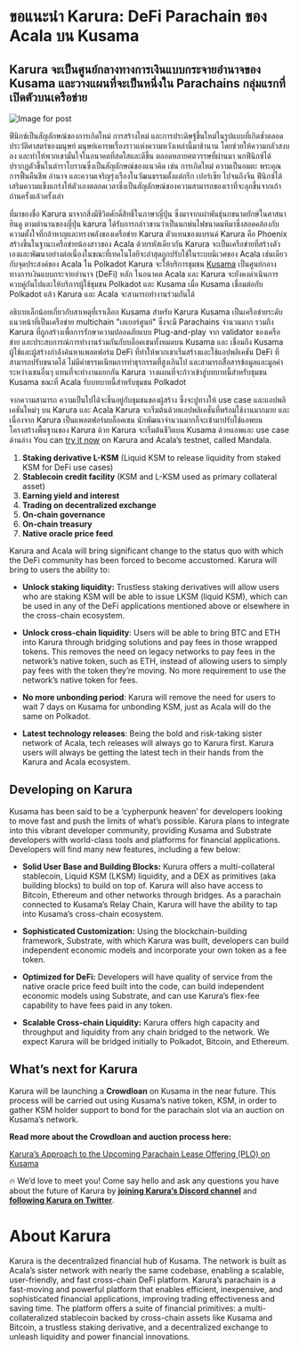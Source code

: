 # **ขอแนะนำ Karura: DeFi Parachain ของ Acala บน Kusama**

## Karura จะเป็นศูนย์กลางทางการเงินแบบกระจายอำนาจของ Kusama และวางแผนที่จะเป็นหนึ่งใน Parachains กลุ่มแรกที่เปิดตัวบนเครือข่าย

![Image for post](https://miro.medium.com/max/1600/0*nr7tcscsg65Yy_zx)

ฟีนิกซ์เป็นสัญลักษณ์ของการเกิดใหม่ การสร้างใหม่ และการประดิษฐ์ขึ้นใหม่ในรูปแบบที่เกิดซ้ำตลอดประวัติศาสตร์ของมนุษย์ มนุษย์เคารพเรื่องราวแห่งความหวังเหล่านี้มาช้านาน โดยช่วยให้ความกลัวสงบลง และทำให้พวกเขามั่นใจในอนาคตที่สดใสและดีขึ้น ตลอดหลายศตวรรษที่ผ่านมา นกฟีนิกซ์ได้ปรากฏตัวขึ้นในตำราโบราณซึ่งเป็นสัญลักษณ์ของแนวคิด เช่น การเกิดใหม่ ความเป็นอมตะ พระคุณ การฟื้นคืนชีพ อำนาจ และความเจริญรุ่งเรืองในวัฒนธรรมตั้งแต่กรีก เปอร์เซีย ไปจนถึงจีน ฟีนิกซ์ได้เสริมความแข็งแกร่งให้ตัวเองตลอดเวลาซึ่งเป็นสัญลักษณ์ของความสามารถของเราที่จะลุกขึ้นจากเถ้าถ่านครั้งแล้วครั้งเล่า

ที่มาของชื่อ Karura มาจากสิ่งมีชีวิตศักดิ์สิทธิ์ในภาษาญี่ปุ่น ซึ่งมาจากเผ่าพันธุ์นกขนาดยักษ์ในศาสนาฮินดู ตามตำนานของญี่ปุ่น karura ได้รับการกล่าวขานว่าเป็นนกพ่นไฟขนาดมหึมาซึ่งสอดคล้องกับความตั้งใจที่กล้าหาญและทรงพลังของเครือข่าย Karura ตัวแทนของแบรนด์ Karura คือ Phoenix สร้างขึ้นในฐานะเครือข่ายน้องสาวของ Acala ด้วยรหัสเดียวกัน Karura จะเป็นเครือข่ายที่สร้างตัวเองและพัฒนาอย่างต่อเนื่องในขณะที่เทคโนโลยีจะล่าสุดถูกปรับใช้ในระบบนิเวศของ Acala เช่นเดียวกับจุดประสงค์ของ Acala ใน Polkadot Karura จะให้บริการชุมชน [Kusama](http://kusama.network) เป็นศูนย์กลางทางการเงินแบบกระจายอำนาจ (DeFi) หลัก ในอนาคต Acala และ Karura จะยังคงดำเนินการควบคู่กันไปและให้บริการผู้ใช้ชุมชน Polkadot และ Kusama เมื่อ Kusama เชื่อมต่อกับ Polkadot แล้ว Karura และ Acala จะสามารถทำงานร่วมกันได้

อธิบายเล็กน้อยเกี่ยวกับสาเหตุที่เราเลือก Kusama สำหรับ Karura Kusama เป็นเครือข่ายระดับแนวหน้าที่เป็นเครือข่าย multichain "เลเยอร์ศูนย์" ซึ่งจะมี Parachains จำนวนมาก รวมถึง Karura ที่ถูกสร้างเพื่อการรักษาความปลอดภัยแบบ Plug-and-play จาก validator ของเครือข่าย และประสบการณ์การทำงานร่วมกันกับบล็อคเชนทั้งหมดบน Kusama และ เชื่อมถึง Kusama ผู้ใช้และผู้สร้างกำลังค้นหาแพลตฟอร์ม DeFi ที่ทำให้พวกเขาเริ่มสร้างและใช้แอปพลิเคชัน DeFi ที่สามารถปรับขนาดได้ ไม่มีค่าธรรมเนียมการทำธุรกรรมที่สูงเกินไป และสามารถสื่อสารข้อมูลและมูลค่าระหว่างเชนอื่นๆ แทนที่จะทำงานแยกกัน Karura วางแผนที่จะก้าวเข้าสู่บทบาทนี้สำหรับชุมชน Kusama ขณะที่ Acala รับบทบาทนี้สำหรับชุมชน Polkadot

จากความสามารถ ความเป็นไปได้จะขึ้นอยู่กับชุมชนของผู้สร้าง ซึ่งจะปูทางให้ use case และแอปพลิเคชันใหม่ๆ บน Karura และ Acala Karura จะเริ่มต้นด้วยแอปพลิเคชั่นที่พร้อมใช้งานมากมาย และเนื่องจาก Karura เป็นแพลตฟอร์มบล็อคเชน นักพัฒนาจำนวนมากก็จะเข้ามาปรับใช้แอพบนโครงสร้างพื้นฐานของ Karura ด้วย Karura จะเริ่มต้นชีวิตบน Kusama ด้วยแอพและ use case ด้านล่าง You can [try it now](https://apps.acala.network/) on Karura and Acala’s testnet, called Mandala.

1.  **Staking derivative L-KSM** (Liquid KSM to release liquidity from staked KSM for DeFi use cases)
2.  **Stablecoin credit facility** (KSM and L-KSM used as primary collateral asset)
3.  **Earning yield and interest**
4.  **Trading on decentralized exchange**
5.  **On-chain governance**
6.  **On-chain treasury**
7.  **Native oracle price feed**

Karura and Acala will bring significant change to the status quo with which the DeFi community has been forced to become accustomed. Karura will bring to users the ability to:

- **Unlock staking liquidity:** Trustless staking derivatives will allow users who are staking KSM will be able to issue LKSM (liquid KSM), which can be used in any of the DeFi applications mentioned above or elsewhere in the cross-chain ecosystem.

- **Unlock cross-chain liquidity**: Users will be able to bring BTC and ETH into Karura through bridging solutions and pay fees in those wrapped tokens. This removes the need on legacy networks to pay fees in the network’s native token, such as ETH, instead of allowing users to simply pay fees with the token they’re moving. No more requirement to use the network’s native token for fees.

- **No more unbonding period**: Karura will remove the need for users to wait 7 days on Kusama for unbonding KSM, just as Acala will do the same on Polkadot.

- **Latest technology releases**: Being the bold and risk-taking sister network of Acala, tech releases will always go to Karura first. Karura users will always be getting the latest tech in their hands from the Karura and Acala ecosystem.

## **Developing on Karura**

Kusama has been said to be a ‘cypherpunk heaven’ for developers looking to move fast and push the limits of what’s possible. Karura plans to integrate into this vibrant developer community, providing Kusama and Substrate developers with world-class tools and platforms for financial applications. Developers will find many new features, including a few below:

- **Solid User Base and Building Blocks:** Kurura offers a multi-collateral stablecoin, Liquid KSM (LKSM) liquidity, and a DEX as primitives (aka building blocks) to build on top of. Karura will also have access to Bitcoin, Ethereum and other networks through bridges. As a parachain connected to Kusama’s Relay Chain, Karura will have the ability to tap into Kusama’s cross-chain ecosystem.

- **Sophisticated Customization:** Using the blockchain-building framework, Substrate, with which Karura was built, developers can build independent economic models and incorporate your own token as a fee token.
- **Optimized for DeFi:** Developers will have quality of service from the native oracle price feed built into the code, can build independent economic models using Substrate, and can use Karura’s flex-fee capability to have fees paid in any token.
- **Scalable Cross-chain Liquidity:** Karura offers high capacity and throughput and liquidity from any chain bridged to the network. We expect Karura will be bridged initially to Polkadot, Bitcoin, and Ethereum.

## **What’s next for Karura**

Karura will be launching a **Crowdloan** on Kusama in the near future. This process will be carried out using Kusama’s native token, KSM, in order to gather KSM holder support to bond for the parachain slot via an auction on Kusama’s network.

**Read more about the Crowdloan and auction process here:**

[Karura’s Approach to the Upcoming Parachain Lease Offering (PLO) on Kusama](https://medium.com/acalanetwork/karuras-approach-to-the-upcoming-parachain-lease-offering-plo-on-kusama-12fbf09ee463)

🔥 We’d love to meet you! Come say hello and ask any questions you have about the future of Karura by [**joining Karura’s Discord channel**](https://discord.gg/HpsZx5r) and [**following Karura on Twitter**](https://twitter.com/karuranetwork).

# **About Karura**

Karura is the decentralized financial hub of Kusama. The network is built as Acala’s sister network with nearly the same codebase, enabling a scalable, user-friendly, and fast cross-chain DeFi platform. Karura’s parachain is a fast-moving and powerful platform that enables efficient, inexpensive, and sophisticated financial applications, improving trading effectiveness and saving time. The platform offers a suite of financial primitives: a multi-collateralized stablecoin backed by cross-chain assets like Kusama and Bitcoin, a trustless staking derivative, and a decentralized exchange to unleash liquidity and power financial innovations.
